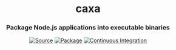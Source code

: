 <h1 align="center">caxa</h1>
<h3 align="center">Package Node.js applications into executable binaries</h3>
<p align="center">
<a href="https://github.com/leafac/caxa"><img src="https://img.shields.io/badge/Source---" alt="Source"></a>
<a href="https://www.npmjs.com/package/caxa"><img alt="Package" src="https://badge.fury.io/js/caxa.svg"></a>
<a href="https://github.com/leafac/caxa/actions"><img src="https://github.com/leafac/caxa/workflows/.github/workflows/main.yml/badge.svg" alt="Continuous Integration"></a>
</p>

<!--

Talk about signing the executable.


Json footer. Include build id
Use new line to find footer and separator to find archive 



- [ ] What does ncc do with native modules
- [ ] Use npm bin
- [ ] References on the self-extracting bash idea
    - [ ] https://www.matteomattei.com/create-self-contained-installer-in-bash-that-extracts-archives-and-perform-actitions/
    - [ ] https://www.linuxjournal.com/node/1005818
    - [ ] https://community.linuxmint.com/tutorial/view/1998
    - [ ] https://github.com/megastep/makeself
    - [ ] http://alexradzin.blogspot.com/2015/12/creating-self-extracting-targz.html?m=1
    - [ ] Very similar to caxa: https://www.npmjs.com/package/bashpackng
- [ ] Improvements
    - [ ] Make the separator between the preamble and the tar a comment
    - [ ] npm dedupe
    - [ ] Check that the input path exists
- [ ] Handling the Windows situation
    - [ ] Use a batch script or PowerShell to emulate the bash script
        - [ ] https://www.dostips.com/forum/viewtopic.php?f=3&t=4842
        - [ ] http://www.piclist.com/techref//dos/binbat.htm
    - [ ] Use bash for Windows
        - [ ] But only developers have installed that…
    - [ ] Use tar
        - [ ] Relatively new
    - [ ] Self-extractor kind of tools
        - [ ] WinZip self extractor
        - [ ] Iexpress
        - [ ] 7-Zip SFX Maker
    - [ ] Use another language to compile to an actual .exe (doing what the bash script preamble does)
        - [ ] Go
            - [ ] Easier to use
            - [ ] But will require people to have a Go environment for using caxa (but not the caxa’ed binary)
        - [ ] C
            - [ ] https://bitbucket.org/proxymlr/bsdtar/src/xtar/contrib/xtar.c
            - [ ] zlib
            - [ ] People already have a C toolchain to be able to compile native modules anyway
- [ ] Alternatives
    - [ ] Just distribute .tar.gz & .zip. We have to wrap the binary in a .tar.gz to file mode be executable anyway…
    - [ ] How do the following projects generate their binaries?
        - [ ] pkg
        - [ ] nexe
        - [ ] Electron
- [ ] Story
    - [ ] The original motivation was the seemingly ease of distribution of Go (which mostly holds up: Go has problems with cross-compilation of CGO, but at least it’s able to produce single binaries, and in 1.16 it’ll even be able to embed assets without third-party tools)
    - [ ] Compiling seems to be something that people care about, because Deno has experimental support for it
    - [ ] In node, compilation breaks down because of native extensions, which must be files
    - [ ] Also, everything breaks down because of file permissions (chmod +x) (that’s true even of Go) (the solution is to zip/tar, but then, at that point, why bother with a single file? People will have to either chmod or unzip anyway)
    - [ ] Zip > Tar (more familiar, works on Windows) (though file sizes are bigger)
    - [ ] Go cant crosscompile cgo easily (its possible, just hard) (things like sqlite are cgo) (example of how you can cross-compile Go: https://github.com/karalabe/xgo) (example of project that is CGO: https://github.com/mattn/go-sqlite3)
    - [ ] Examples of things that depend on native extensions (https://www.npmjs.com/package/windows-build-tools#examples-of-modules-supported)
- [ ] Sometimes people Zip exes to get around antivirus (for example, as email attachments)
- [ ] Rename the preamble to “stub”: https://en.m.wikipedia.org/wiki/Self-extracting_archive
- [ ] https://github.com/vk-twiconnect/sfx-creator-service
- [ ] https://stackoverflow.com/questions/27904532/how-do-i-make-a-self-extract-and-running-installer
- [ ] https://www.npmjs.com/package/sfxbundler
    - [ ] https://github.com/touchifyapp/sfx
- [ ] https://github.com/AlexanderOMara/portable-executable-signature
- [ ] https://github.com/anders-liu/pe-struct
- [ ] https://github.com/ironSource/portable-executable
- [ ] https://github.com/bennyhat/peid-finder
- [ ] https://github.com/lief-project/LIEF
- [ ] The idea in using different node versions if bad as well because of native modules
- [ ] https://github.com/KosalaHerath/macos-installer-builder
- [ ] Icon
- [ ] .command / .tool extending to make terminal window open
- [ ] Automator
- [ ] https://mathiasbynens.be/notes/shell-script-mac-apps
- [ ] https://stackoverflow.com/questions/281372/executing-shell-scripts-from-the-os-x-dock
- [ ] https://gist.github.com/mathiasbynens/674099

http://www.wsanchez.net/software/

https://sveinbjorn.org/platypus
- [ ] AppImage on linux?
- [ ] Electrons bundles

https://github.com/subtleGradient/tilde-bin/blob/master/appify

https://github.com/subtleGradient/Appify-UI
- [ ] Another reason why cross compiling is silly: you want to test your stuff in the different operating systems
- [ ] @leafac/pkg
    - [ ] Cross-compilation of binaries: https://github.com/vercel/pkg/pull/837
    - [ ] New Node versions: https://github.com/yao-pkg/pkg-binaries

https://stackoverflow.com/questions/5795446/appending-data-to-an-exe

https://blog.barthe.ph/2009/02/22/change-signed-executable/

https://edn.embarcadero.com/article/27979

https://security.stackexchange.com/questions/77336/how-is-the-file-overlay-read-by-an-exe-virus.  The payload is called an overlay

https://github.com/jason-klein/signed-nsis-exe-append-payload

https://stackoverflow.com/questions/5316152/store-data-in-executable


Techniques to find payload : separator; footer; hard coded offset


Appending to binaries works on windows as Linux. How about Apple? (May be unnecessary because of application bundles...

https://www.codeproject.com/Articles/7053/Pure-WIN32-Self-Extract-EXE-Builder


https://zlib.net

https://opensource.apple.com/source/libarchive/libarchive-29/libarchive/examples/untar.c.auto.html

https://github.com/calccrypto/tar

https://gist.github.com/mimoo/25fc9716e0f1353791f5908f94d6e726

https://www.tutorialspoint.com/c_standard_library/c_function_system.htm

http://www.libarchive.org

https://repo.or.cz/libtar.git

https://github.com/libarchive/libarchive/wiki/LibarchiveFormats


Insist on .exe on Windows 


Document how you could cross-compile yourself by downloading node. The same applies to building for different versions of node.
Document how you could know if you’re in the caxa (have a different entry point).
Document how you probably want to zip the outputs to keep the executable permissions right.
Do something for app icons (rcedit for .exe & something else for .app).

	// https://stackoverflow.com/questions/10385551/get-exit-code-go

Might as well use exec package, because of https://github.com/golang/go/issues/30662

	// https://golang.org/pkg/os/exec/
	// https://golang.org/pkg/syscall/#Exec
	// https://pkg.go.dev/golang.org/x/sys
	// https://pkg.go.dev/golang.org/x/sys@v0.0.0-20210226181700-f36f78243c0c/unix#Exec
	// https://pkg.go.dev/golang.org/x/sys@v0.0.0-20210226181700-f36f78243c0c/windows/mkwinsyscall


// TODO: Consider a simpler yet richer format for the payload:
// tar/base64 -> JSON with command-line options -> gzip
// https://stackoverflow.com/questions/1443158/binary-data-in-json-string-something-better-than-base64
// multipart form data
// asar
// WINNING IDEA: Just use a line of JSON before the archive!

// TODO: Include err in the error messages.

	// FIXME: Maybe don’t read the whole file?

	// // TODO: Compute temporary directory path based on the contents of the archive.
	// // TODO: Check if temporary directory exists and only untar if necessary.

	// // Adapted from https://github.com/golang/build/blob/db2c93053bcd6b944723c262828c90af91b0477a/internal/untar/untar.go
	// // More references:
	// // https://stackoverflow.com/questions/57639648/how-to-decompress-tar-gz-file-in-go
	// // https://gist.github.com/indraniel/1a91458984179ab4cf80
	// // https://medium.com/@skdomino/taring-untaring-files-in-go-6b07cf56bc07
	// // https://medium.com/learning-the-go-programming-language/working-with-compressed-tar-files-in-go-e6fe9ce4f51d
	// // https://github.com/mholt/archiver
	// // https://github.com/codeclysm/extract
	// //
	// // I decided to copy and paste instead of using a package for this to keep the build simple.


install go 
    "postinstall": "node postinstall.js install",
    "preuninstall": "node postinstall.js uninstall"

    https://blog.xendit.engineer/how-we-repurposed-npm-to-publish-and-distribute-our-go-binaries-for-internal-cli-23981b80911b
    https://www.npmjs.com/package/npm-golang

Go packages:
https://github.com/mholt/archiver/blob/v1.1.2/targz.go
https://pkg.go.dev/golang.org/x/build/internal/untar / https://github.com/k3s-io/k3s/blob/v1.0.1/pkg/untar/untar.go / https://pkg.go.dev/github.com/rancher/k3s/pkg/untar
https://github.com/cloudfoundry/archiver/blob/master/extractor/tgz_extractor.go


More references:

https://superuser.com/questions/42788/is-it-possible-to-execute-a-file-after-extraction-from-a-7-zip-self-extracting-a
http://ntsblog.homedev.com.au/index.php/2015/05/14/self-extracting-archive-runs-setup-exe-7zip-sfx-switch/
https://nsis.sourceforge.io/Main_Page
https://www.7-zip.org/sdk.html
https://superuser.com/questions/1048866/creating-7zip-sfx-installer
https://sevenzip.osdn.jp/chm/start.htm
https://sevenzip.osdn.jp/chm/cmdline/switches/sfx.htm

copy /b 7z\bin\7zS2con.sfx + config.txt + echo-command-line-parameters.7z extract\echo-command-line-parameters.exe

```console
$ caxa "examples/echo-command-line-parameters" 'node "{{ caxa }}/index.js"' "/tmp/Echo Command-Line Parameters.app"
$ caxa "examples/echo-command-line-parameters" 'node "{{ caxa }}/index.js"' "/tmp/echo-command-line-parameters"
```

// TODO: Extensions:
// No-extension (self-extracting binary) (macOS / Linux)
// .app / .app.zip / .app.tar.gz / .app.tgz (Bundle) (option to show the terminal or not) (macOS)
// .exe / .exe.zip / .exe.tar.gz / .exe.tgz (self-extracting binary) (option to show the terminal or not) (Windows)
// .zip / .tar.gz / .tgz (Binary bundle) (macOS / Linux / Windows)

- `__dirname` vs `process.cwd()`.
- `CAXA` environment variable.

- Programmatic API

- Requirements on machine that’ll run the executable:
  - /usr/bin/env
  - sh
  - if, [, and stuff
  - mkdir
  - tail
  - tar
  - env
  - exit

```json
{
  "scripts": {
    "boxednode": "boxednode -s index.js -t packaged-by-boxed-node",
    "js2bin": "js2bin --build --platform=darwin --node=14.15.3 --app=$PWD/index.js --name=packaged-by-js2bin && chmod +x packaged-by-js2bin-darwin-x64",
    "nar": "nar create -e"
  },
  "dependencies": {
    "@leafac/sqlite": "^1.1.2",
    "sharp": "^0.27.1"
  },
  "devDependencies": {
    "boxednode": "^1.9.0",
    "js2bin": "^1.0.6",
    "nar": "^0.3.40",
    "nexe": "^4.0.0-beta.17"
  }
}
```

### https://github.com/vercel/pkg

- **Maintained:** ❌
- **Support all Node.js APIs (for example, `fs/promises`, which was problematic with `pkg`):** ✅ At least it supports `fs/promises` since I added it; other APIs may break in the future
- **Support native modules:** ❌ There’s the approach in this pull request, but it doesn’t seem to work for all packages (for example, sharp)
- **Support multiple files:** ✅
- **Support latest Node version (at least latest LTS):** ❌
- **Fast to package:** ✅
- **Cross-compile (good to have):** ❌ Not with native modules

### https://github.com/mongodb-js/boxednode

- **Maintained:** ✅
- **Support all Node.js APIs (for example, `fs/promises`, which was problematic with `pkg`):** ✅
- **Support native modules:** ✅
- **Support multiple files:** ❌
- **Support latest Node version (at least latest LTS):** ✅
- **Fast to package:** ❌ Compiles Node **every time**, which takes hours the first time, and is faster after that, but still kinda slow (674.23s user 59.80s system 243% cpu 5:01.06 total)
- **Cross-compile (good to have):** ❌

### https://github.com/criblio/js2bin

- **Maintained:**
- **Support all Node.js APIs (for example, `fs/promises`, which was problematic with `pkg`):**
- **Support native modules:**
- **Support multiple files:**
- **Support latest Node version (at least latest LTS):**
- **Fast to package:** ✅
- **Cross-compile (good to have):**

(You have to `chmod +x` the resulting binary)
(Doesn’t seem to work at all)

### https://github.com/h2non/nar

- **Maintained:**
- **Support all Node.js APIs (for example, `fs/promises`, which was problematic with `pkg`):**
- **Support native modules:**
- **Support multiple files:**
- **Support latest Node version (at least latest LTS):**
- **Fast to package:**
- **Cross-compile (good to have):**

### https://github.com/pmq20/node-packer

- **Maintained:**
- **Support all Node.js APIs (for example, `fs/promises`, which was problematic with `pkg`):**
- **Support native modules:**
- **Support multiple files:**
- **Support latest Node version (at least latest LTS):**
- **Fast to package:**
- **Cross-compile (good to have):**

### https://github.com/nexe/nexe / https://github.com/nmarus/nexe-natives

- **Maintained:**
- **Support all Node.js APIs (for example, `fs/promises`, which was problematic with `pkg`):**
- **Support native modules:**
- **Support multiple files:**
- **Support latest Node version (at least latest LTS):**
- **Fast to package:**
- **Cross-compile (good to have):**

### http://enclosejs.com

- Closed source
- Abandoned in favor of pkg

### Notes

- No cross-compiling & no other versions of node, because of native modules (also because it’s simpler).
- Self-extracting binary is naturally smaller (you could compress the result of pkg, but then users have to extract themselves)
- Self-extracting is better because you need files anyway (for `.node` files, which node apparently insists on loading from the filesystem)
- nar hasn’t been updated in years, yet it worked with the latest node version, it was fast, and it supported native modules just fine!
- Your sources will be visible (maybe obfuscate them…)
- No special semantics: No `process.pkg`, because it’s annoying to use with TypeScript, and fragile to maintain. If you need, have a different entrypoint; or we can have an environment variable.
- Just package all the contents of the folder; no need to declare `assets` and `scripts`; no need to bundle; no need to traverse the `require`.
- `http://nodejs.org/dist/v0.8.2/node.exe`.
- https://github.com/megastep/makeself
- https://documentation.help/WinRAR/HELPArcSFX.htm
- Node modules related to 7zip
  - https://www.npmjs.com/package/node-7z-archive
  - https://www.npmjs.com/package/7zip-bin
  - https://www.npmjs.com/package/7zip-bin-wrapper
  - https://www.npmjs.com/package/p7zip
  - https://www.npmjs.com/package/7zip
  - https://www.npmjs.com/package/node-7z
- **How it’ll work:**
  - Copy project into temporary directory (except for .git) (not `npm pack` because we want the `node_modules` in there) (deterministic name, but different for every release (a hash of the material in the directory))
  - `npm prune --production`
  - Copy node executable: `shell.cp(process.argv[0], <temporary-directory>/node_modules/.bin/node)`
  - Compress
  - Create a shell preamble
    - Add `<temporary-directory>/node_modules/.bin/node` to `PATH`, so things like `ts-node` just work.
- Interesting project: https://www.npmjs.com/package/node
- https://netbeansscribbles.wordpress.com/2015/01/30/creating-a-self-extracting-7zip-archive-multi-platform/
- **Alternatives:**
  - Bash/.bat files
    - https://peter-west.uk/blog/2019/making-node-script-binaries.html
    - https://sysplay.in/blog/linux/2019/12/self-extracting-shell-script/
    - https://gist.github.com/gregjhogan/bfcffe88ac9d6865efc5
    - iexpress
  - 7z
  - SFX
- https://www.npmjs.com/package/7zip-min

### Installation

```console
$ npm install caxa
```

Use caxa with [Prettier](https://prettier.io) (automatic formatting), and the Visual Studio Code extensions [Prettier - Code formatter](https://marketplace.visualstudio.com/items?itemName=esbenp.prettier-vscode) (Prettier support) and [es6-string-html](https://marketplace.visualstudio.com/items?itemName=Tobermory.es6-string-html) (syntax highlighting).

### Features, Usage, and Examples

- **Use tagged template literals as an HTML template engine.** For example:

  ```typescript
  import html from "caxa";

  console.log(html`<p>${"Leandro Facchinetti"}</p>`); // => <p>Leandro Facchinetti</p>
  ```

- **Safe by default.** For example:

  ```typescript
  console.log(html`<p>${`<script>alert(1);</script>`}</p>`); // => <p>&#x3C;script&#x3E;alert(1);&#x3C;/script&#x3E;</p>
  ```

- **Unsafely interpolate trusted HTML with `$${...}`.** For example:

  ```typescript
  console.log(html`<p>$${`<span>Leandro Facchinetti</span>`}</p>`); // => <p><span>Leandro Facchinetti</span></p>
  ```

- **Join interpolated arrays.** For example:

  ```typescript
  console.log(html`<p>${["Leandro", " ", "Facchinetti"]}</p>`); // => <p>Leandro Facchinetti</p>
  ```

  Array interpolations are safe by default; if you wish to unsafely interpolate an array of trusted HTML use `$${[...]}`.

- **caxa doesn’t encode HTML itself.** It relies on [he](https://npm.im/he), which is much more robust than any bespoke encoding.

- **caxa doesn’t try to format the output.** If you need pretty HTML, you may call Prettier programmatically on the output.

- **caxa generates strings.** No kind of virtual DOM here.

### Related Projects

- <https://npm.im/@leafac/sqlite>: [better-sqlite3](https://npm.im/better-sqlite3) with tagged template literals.
- <https://npm.im/@leafac/sqlite-migration>: A lightweight migration system for @leafac/sqlite.

### Prior Art

- <https://npm.im/html-template-tag>:
  - Was a major inspiration for this. Its design is simple and great. In particular, I love (and stole) the idea of using `$${...}` to mark safe interpolation.
  - [Doesn’t encode arrays by default](https://github.com/AntonioVdlC/html-template-tag/issues/10).
  - [Uses a bespoke encoding](https://github.com/AntonioVdlC/html-template-tag/blob/b6a5eee92a4625c93de5cc9c3446cd3ca79e9b3c/src/index.js#L3).
  - [Has awkward types that require substitutions to be `string`s, as opposed to `any`s](https://github.com/AntonioVdlC/html-template-tag/blob/b6a5eee92a4625c93de5cc9c3446cd3ca79e9b3c/index.d.ts#L3).
- <https://npm.im/common-tags>:
  - Doesn’t encode interpolated values by default.
  - Uses the `safeHtml` tag, which isn’t recognized by Prettier & the es6-string-html Visual Studio Code extension.
- <https://npm.im/escape-html-template-tag>:
  - Awkward API with `escapeHtml.safe()` and `escapeHtml.join()` instead of the `$${}` trick.
  - [Uses a bespoke encoding](https://github.com/Janpot/escape-html-template-tag/blob/14ab388646b9b930ea68a46b0a9c8314d65b388a/index.mjs#L1-L10).
- <https://npm.im/lit-html>, <https://npm.im/nanohtml>, <https://npm.im/htm>, and <https://npm.im/viperhtml>:
  - Have the notion of virtual DOM instead of simple strings.

-->
